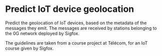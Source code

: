 # Predict IoT device geolocation

Predict the geolocation of IoT devices, based on the metadata of the messages they emit.
The messages are received by stations belonging to the 0G network deployed by Sigfox.

The guidelines are taken from a course project at Télécom, for an IoT course given by Sigfox.

